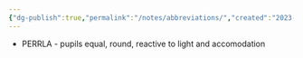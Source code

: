 ```yaml
---
{"dg-publish":true,"permalink":"/notes/abbreviations/","created":"2023-05-12T22:05:52.596-05:00","updated":"2023-05-12T22:07:27.770-05:00"}
---
```



- PERRLA - pupils equal, round, reactive to light and accomodation